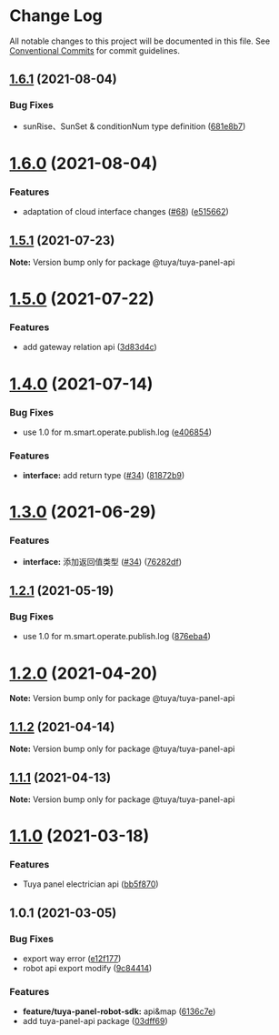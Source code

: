 # Change Log

All notable changes to this project will be documented in this file.
See [Conventional Commits](https://conventionalcommits.org) for commit guidelines.

## [1.6.1](https://github.com/tuya/tuya-panel-sdk/compare/@tuya/tuya-panel-api@1.6.0...@tuya/tuya-panel-api@1.6.1) (2021-08-04)


### Bug Fixes

* sunRise、SunSet & conditionNum type definition ([681e8b7](https://github.com/tuya/tuya-panel-sdk/commit/681e8b7040549df4953aee1d821f53a623391742))





# [1.6.0](https://github.com/tuya/tuya-panel-sdk/compare/@tuya/tuya-panel-api@1.5.1...@tuya/tuya-panel-api@1.6.0) (2021-08-04)


### Features

* adaptation of cloud interface changes ([#68](https://github.com/tuya/tuya-panel-sdk/issues/68)) ([e515662](https://github.com/tuya/tuya-panel-sdk/commit/e5156628f8cf79b2dd6e0af112be3909a755db11))





## [1.5.1](https://github.com/tuya/tuya-panel-sdk/compare/@tuya/tuya-panel-api@1.5.0...@tuya/tuya-panel-api@1.5.1) (2021-07-23)

**Note:** Version bump only for package @tuya/tuya-panel-api





# [1.5.0](https://github.com/tuya/tuya-panel-sdk/compare/@tuya/tuya-panel-api@1.4.0...@tuya/tuya-panel-api@1.5.0) (2021-07-22)


### Features

* add gateway relation api ([3d83d4c](https://github.com/tuya/tuya-panel-sdk/commit/3d83d4c615e1f3f2e307d52e36e7a9963d1a1b19))





# [1.4.0](https://github.com/tuya/tuya-panel-sdk/compare/@tuya/tuya-panel-api@1.1.2...@tuya/tuya-panel-api@1.4.0) (2021-07-14)


### Bug Fixes

* use 1.0 for  m.smart.operate.publish.log ([e406854](https://github.com/tuya/tuya-panel-sdk/commit/e406854653878287b8855bc1bf61e5083794f52e))


### Features

* **interface:** add return type ([#34](https://github.com/tuya/tuya-panel-sdk/issues/34)) ([81872b9](https://github.com/tuya/tuya-panel-sdk/commit/81872b95ecad9db7781241241a88415fe2f6c9e9))





# [1.3.0](https://github.com/tuya/tuya-panel-sdk/compare/@tuya/tuya-panel-api@1.2.1...@tuya/tuya-panel-api@1.3.0) (2021-06-29)


### Features

* **interface:** 添加返回值类型 ([#34](https://github.com/tuya/tuya-panel-sdk/issues/34)) ([76282df](https://github.com/tuya/tuya-panel-sdk/commit/76282df7d05b8418faf4772a8fa19f73c3ed635d))





## [1.2.1](https://github.com/tuya/tuya-panel-sdk/compare/@tuya/tuya-panel-api@1.2.0...@tuya/tuya-panel-api@1.2.1) (2021-05-19)


### Bug Fixes

* use 1.0 for  m.smart.operate.publish.log ([876eba4](https://github.com/tuya/tuya-panel-sdk/commit/876eba449aebebb1a2f95c32c2c307ccf9242f91))





# [1.2.0](https://github.com/tuya/tuya-panel-sdk/compare/@tuya/tuya-panel-api@1.1.2...@tuya/tuya-panel-api@1.2.0) (2021-04-20)

**Note:** Version bump only for package @tuya/tuya-panel-api





## [1.1.2](https://github.com/tuya/tuya-panel-sdk/compare/@tuya/tuya-panel-api@1.1.1...@tuya/tuya-panel-api@1.1.2) (2021-04-14)

**Note:** Version bump only for package @tuya/tuya-panel-api





## [1.1.1](https://github.com/tuya/tuya-panel-sdk/compare/@tuya/tuya-panel-api@1.1.0...@tuya/tuya-panel-api@1.1.1) (2021-04-13)

**Note:** Version bump only for package @tuya/tuya-panel-api





# [1.1.0](https://github.com/tuya/tuya-panel-sdk/compare/@tuya/tuya-panel-api@1.0.1...@tuya/tuya-panel-api@1.1.0) (2021-03-18)


### Features

* Tuya panel electrician api ([bb5f870](https://github.com/tuya/tuya-panel-sdk/commit/bb5f870a7f860684e0f15cfe3ca6fe2e9da7869f))





## 1.0.1 (2021-03-05)


### Bug Fixes

* export way error ([e12f177](https://github.com/tuya/tuya-panel-sdk/commit/e12f17798ab7a455c24632f011c32e96090bbb32))
* robot api export modify ([9c84414](https://github.com/tuya/tuya-panel-sdk/commit/9c8441446551b0c8ab863ab96d6efdea600ba8c0))


### Features

* **feature/tuya-panel-robot-sdk:** api&map ([6136c7e](https://github.com/tuya/tuya-panel-sdk/commit/6136c7e4175cdd2dddf4ffa536ee20a057842ed2))
* add tuya-panel-api package ([03dff69](https://github.com/tuya/tuya-panel-sdk/commit/03dff693e85a9ddc737849c62120c8b2efb8c540))
